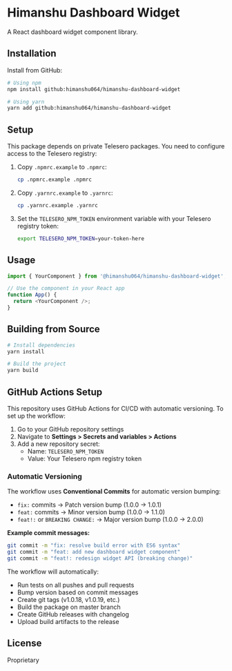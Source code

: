 # Himanshu Dashboard Widget

A React dashboard widget component library.

## Installation

Install from GitHub:

```bash
# Using npm
npm install github:himanshu064/himanshu-dashboard-widget

# Using yarn
yarn add github:himanshu064/himanshu-dashboard-widget
```

## Setup

This package depends on private Telesero packages. You need to configure access to the Telesero registry:

1. Copy `.npmrc.example` to `.npmrc`:
   ```bash
   cp .npmrc.example .npmrc
   ```

2. Copy `.yarnrc.example` to `.yarnrc`:
   ```bash
   cp .yarnrc.example .yarnrc
   ```

3. Set the `TELESERO_NPM_TOKEN` environment variable with your Telesero registry token:
   ```bash
   export TELESERO_NPM_TOKEN=your-token-here
   ```

## Usage

```javascript
import { YourComponent } from '@himanshu064/himanshu-dashboard-widget';

// Use the component in your React app
function App() {
  return <YourComponent />;
}
```

## Building from Source

```bash
# Install dependencies
yarn install

# Build the project
yarn build
```

## GitHub Actions Setup

This repository uses GitHub Actions for CI/CD with automatic versioning. To set up the workflow:

1. Go to your GitHub repository settings
2. Navigate to **Settings > Secrets and variables > Actions**
3. Add a new repository secret:
   - Name: `TELESERO_NPM_TOKEN`
   - Value: Your Telesero npm registry token

### Automatic Versioning

The workflow uses **Conventional Commits** for automatic version bumping:

- `fix:` commits → Patch version bump (1.0.0 → 1.0.1)
- `feat:` commits → Minor version bump (1.0.0 → 1.1.0)
- `feat!:` or `BREAKING CHANGE:` → Major version bump (1.0.0 → 2.0.0)

**Example commit messages:**
```bash
git commit -m "fix: resolve build error with ES6 syntax"
git commit -m "feat: add new dashboard widget component"
git commit -m "feat!: redesign widget API (breaking change)"
```

The workflow will automatically:
- Run tests on all pushes and pull requests
- Bump version based on commit messages
- Create git tags (v1.0.18, v1.0.19, etc.)
- Build the package on master branch
- Create GitHub releases with changelog
- Upload build artifacts to the release

## License

Proprietary